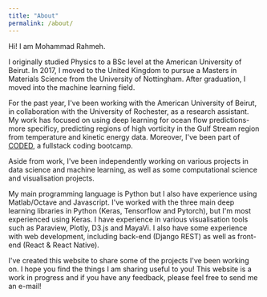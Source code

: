 ```yaml
---
title: "About"
permalink: /about/
---
```


Hi! I am Mohammad Rahmeh.

I originally studied Physics to a BSc level at the American University of Beirut. In 2017, I moved to the United Kingdom to pursue a Masters in Materials Science from the University of Nottingham. After graduation, I moved into the machine learning field.

For the past year, I've been working with the American University of Beirut, in collaboration with the University of Rochester, as a research assistant. My work has focused on using deep learning for ocean flow predictions- more specificy, predicting regions of high vorticity in the Gulf Stream region from temperature and kinetic energy data. Moreover, I've been part of [CODED](https://www.joincoded.com/), a fullstack coding bootcamp.

Aside from work, I've been independently working on various projects in data science and machine learning, as well as some computational science and visualisation projects.

My main programming language is Python but I also have experience using Matlab/Octave and Javascript. I've worked with the three main deep learning libraries in Python (Keras, Tensorflow and Pytorch), but I'm most experienced using Keras. I have experience in various visualisation tools such as Paraview, Plotly, D3.js and MayaVi. I also have some experience with web development, including back-end (Django REST) as well as front-end (React & React Native).


I've created this website to share some of the projects I've been working on. I hope you find the things I am sharing useful to you! This website is a work in progress and if you have any feedback, please feel free to send me an e-mail!




